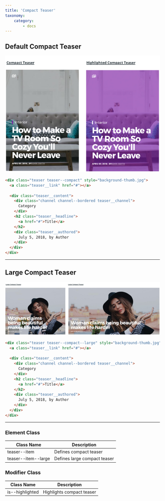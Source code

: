 ```yaml
---
title: 'Compact Teaser'
taxonomy:
    category:
        - docs
---
```


## Default Compact Teaser

![](teaser--comapct.jpg)

```html
<div class="teaser teaser--compact" style="background-thumb.jpg">
  <a class="teaser__link" href="#"></a>

  <div class="teaser__content">
    <div class="channel channel--bordered teaser__channel">
      Category
    </div>
    <h2 class="teaser__headline">
      <a href="#">Title</a>
    </h2>
    <div class="teaser__authored">
      July 5, 2018, by Author
    </div>
  </div>
</div>
```

---

## Large Compact Teaser

![](teaser--comapct--large.jpg)

```html
<div class="teaser teaser--compact--large" style="background-thumb.jpg">
  <a class="teaser__link" href="#"></a>

  <div class="teaser__content">
    <div class="channel channel--bordered teaser__channel">
      Category
    </div>
    <h2 class="teaser__headline">
      <a href="#">Title</a>
    </h2>
    <div class="teaser__authored">
      July 5, 2018, by Author
    </div>
  </div>
</div>
```

---

### Element Class

| Class Name | Description |
| ---------- | ----------- |
teaser--item | Defines compact teaser
teaser--item--large | Defines large compact teaser


### Modifier Class

| Class Name | Description |
| ---------- | ----------- |
is--highlighted | Highlights compact teaser

